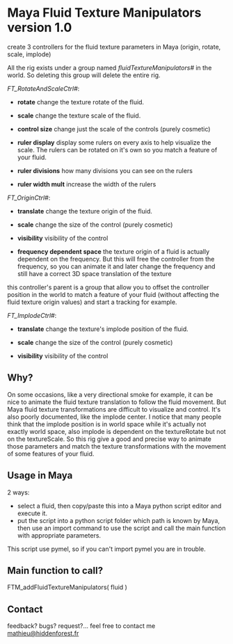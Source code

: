 Maya Fluid Texture Manipulators version 1.0
============================

create 3 controllers for the fluid texture parameters in Maya (origin, rotate, scale, implode)

All the rig exists under a group named *fluidTextureManipulators#* in the world.
So deleting this group will delete the entire rig.

*FT_RotateAndScaleCtrl#*:

* **rotate** change the texture rotate of the fluid.

* **scale** change the texture scale of the fluid.

* **control size** change just the scale of the controls (purely cosmetic)

* **ruler display** display some rulers on every axis to help visualize the scale. The rulers can be rotated on it's own so you match a feature of your fluid.

* **ruler divisions** how many divisions you can see on the rulers

* **ruler width mult** increase the width of the rulers

*FT_OriginCtrl#*:

* **translate** change the texture origin of the fluid.

* **scale** change the size of the control (purely cosmetic)

* **visibility** visibility of the control

* **frequency dependent space** the texture origin of a fluid is actually dependent on the frequency. But this will free the controller from the frequency, so you can animate it and later change the frequency and still have a correct 3D space translation of the texture

this controller's parent is a group that allow you to offset the controller position in the world to match a feature of your fluid (without affecting the fluid texture origin values) and start a tracking for example.

*FT_ImplodeCtrl#*:

* **translate** change the texture's implode position of the fluid.

* **scale** change the size of the control (purely cosmetic)

* **visibility** visibility of the control

## Why?

On some occasions, like a very directional smoke for example, it can be nice to animate the fluid texture translation to follow the fluid movement. But Maya fluid texture transformations are difficult to visualize and control. It's also poorly documented, like the implode center. I notice that many people think that the implode position is in world space while it's actually not exactly world space, also implode is dependent on the textureRotate but not on the textureScale. So this rig give a good and precise way to animate those parameters and match the texture transformations with the movement of some features of your fluid.

## Usage in Maya

2 ways:
* select a fluid, then copy/paste this into a Maya python script editor and
execute it.
* put the script into a python script folder which path is known by Maya, then use an import
command to use the script and call the main function with appropriate parameters.

This script use pymel, so if you can't import pymel you are in trouble.

## Main function to call?

FTM_addFluidTextureManipulators( fluid )

## Contact
feedback? bugs? request?... feel free to contact me
mathieu@hiddenforest.fr
